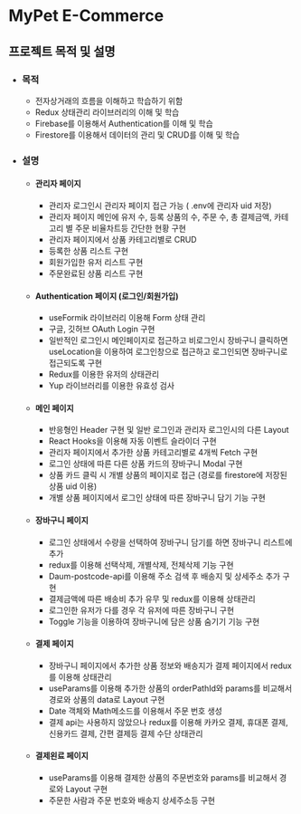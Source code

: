# MyPet E-Commerce
## 프로젝트 목적 및 설명
* ### 목적
  * 전자상거래의 흐름을 이해하고 학습하기 위함
  * Redux 상태관리 라이브러리의 이해 및 학습
  * Firebase를 이용해서 Authentication를 이해 및 학습
  * Firestore를 이용해서 데이터의 관리 및 CRUD를 이해 및 학습
* ### 설명
  * #### 관리자 페이지
    * 관리자 로그인시 관리자 페이지 접근 가능 ( .env에 관리자 uid 저장)
    * 관리자 페이지 메인에 유저 수, 등록 상품의 수, 주문 수, 총 결제금액, 카테고리 별 주문 비율차트등 간단한 현황 구현
    * 관리자 페이지에서 상품 카테고리별로 CRUD
    * 등록한 상품 리스트 구현
    * 회원가입한 유저 리스트 구현
    * 주문완료된 상품 리스트 구현
  * #### Authentication 페이지 (로그인/회원가입)
    * useFormik 라이브러리 이용해 Form 상태 관리
    * 구글, 깃허브 OAuth Login 구현
    * 일반적인 로그인시 메인페이지로 접근하고 비로그인시 장바구니 클릭하면 useLocation을 이용하여 로그인창으로 접근하고 로그인되면 장바구니로 접근되도록 구현
    * Redux를 이용한 유저의 상태관리
    * Yup 라이브러리를 이용한 유효성 검사
  * #### 메인 페이지
    * 반응형인 Header 구현 및 일반 로그인과 관리자 로그인시의 다른 Layout
    * React Hooks을 이용해 자동 이벤트 슬라이더 구현
    * 관리자 페이지에서 추가한 상품 카테고리별로 4개씩 Fetch 구현
    * 로그인 상태에 따른 다른 상품 카드의 장바구니 Modal 구현
    * 상품 카드 클릭 시 개별 상품의 페이지로 접근 (경로를 firestore에 저장된 상품 uid 이용)
    * 개별 상품 페이지에서 로그인 상태에 따른 장바구니 담기 기능 구현
  * #### 장바구니 페이지
    * 로그인 상태에서 수량을 선택하여 장바구니 담기를 하면 장바구니 리스트에 추가
    * redux를 이용해 선택삭제, 개별삭제, 전체삭제 기능 구현
    * Daum-postcode-api를 이용해 주소 검색 후 배송지 및 상세주소 추가 구현
    * 결제금액에 따른 배송비 추가 유무 및 redux를 이용해 상태관리
    * 로그인한 유저가 다를 경우 각 유저에 따른 장바구니 구현
    * Toggle 기능을 이용하여 장바구니에 담은 상품 숨기기 기능 구현
  * #### 결제 페이지
    * 장바구니 페이지에서 추가한 상품 정보와 배송지가 결제 페이지에서 redux를 이용해 상태관리 
    * useParams를 이용해 추가한 상품의 orderPathId와 params를 비교해서 경로와 상품의 data로 Layout 구현
    * Date 객체와 Math메소드를 이용해서 주문 번호 생성
    * 결제 api는 사용하지 않았으나 redux를 이용해 카카오 결제, 휴대폰 결제, 신용카드 결제, 간편 결제등 결제 수단 상태관리
  * #### 결제왼료 페이지
    * useParams를 이용해 결제한 상품의 주문번호와 params를 비교해서 경로와 Layout 구현
    * 주문한 사람과 주문 번호와 배송지 상세주소등 구현
